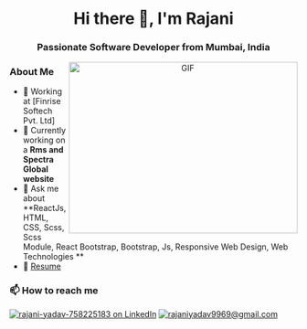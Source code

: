 <h1 align="center">Hi there 👋, I'm Rajani</h1>
<h3 align="center">Passionate Software Developer from Mumbai, India</h3>

<!-- Introduction Section -->
<p align="center">
  <img align="right" height="300" width="400" alt="GIF" src="https://media.giphy.com/media/SWoSkN6DxTszqIKEqv/giphy.gif">
</p>

### About Me

- 🔭 Working at [Finrise Softech Pvt. Ltd]
- 🌱 Currently working on a **Rms and Spectra Global website**
- 💬 Ask me about **ReactJs, HTML, CSS, Scss, Scss Module, React Bootstrap, Bootstrap, Js, Responsive Web Design, Web Technologies **
- 📄 [Resume](https://github.com/rajaniyadav9969/rajaniyadav9969/blob/main/RajaniKeshavYadav.pdf)



### 📫 How to reach me
<a href="https://www.linkedin.com/in/rajani-yadav-758225183/" target="_blank">![rajani-yadav-758225183 on LinkedIn](https://img.shields.io/badge/LinkedIn-0077B5?style=for-the-badge&logo=linkedin&logoColor=white)</a>
<a href="mailto:rajaniyadav9969@gmail.com" >![rajaniyadav9969@gmail.com](https://img.shields.io/badge/Gmail-D14836?style=for-the-badge&logo=gmail&logoColor=white)</a>

<br>



